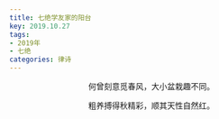 ```yaml
---
title: 七绝学友家的阳台
key: 2019.10.27
tags: 
- 2019年 
- 七绝
categories: 律诗
---
```


<p align="center">何曾刻意觅春风，大小盆栽趣不同。
</p>
<p align="center">粗养搏得秋精彩，顺其天性自然红。
</p>
